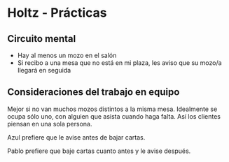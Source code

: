 # Holtz - Prácticas
## Circuito mental
- Hay al menos un mozo en el salón
- Si recibo a una mesa que no está en mi plaza, les aviso que su mozo/a llegará en seguida

## Consideraciones del trabajo en equipo
Mejor si no van muchos mozos distintos a la misma mesa. Idealmente se ocupa sólo uno, con alguien que asista cuando haga falta. Así los clientes piensan en una sola persona.

Azul prefiere que le avise antes de bajar cartas.

Pablo prefiere que baje cartas cuanto antes y le avise después.